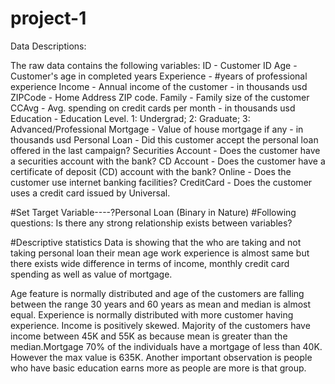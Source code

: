 # project-1

Data Descriptions:

The raw data contains the following variables:
ID - Customer ID
Age - Customer's age in completed years
Experience - #years of professional experience
Income - Annual income of the customer - in thousands usd
ZIPCode - Home Address ZIP code.
Family - Family size of the customer
CCAvg - Avg. spending on credit cards per month - in thousands usd
Education - Education Level. 1: Undergrad; 2: Graduate; 3: Advanced/Professional
Mortgage - Value of house mortgage if any - in thousands usd
Personal Loan - Did this customer accept the personal loan offered in the last campaign?
Securities Account - Does the customer have a securities account with the bank?
CD Account - Does the customer have a certificate of deposit (CD) account with the bank?
Online - Does the customer use internet banking facilities?
CreditCard - Does the customer uses a credit card issued by Universal.

#Set Target Variable----?Personal Loan (Binary in Nature)
#Following questions:
Is there any strong relationship exists between variables?

#Descriptive statistics
Data is showing that the who are taking and not taking personal loan their mean age work experience is almost same but there exists wide difference in terms of income, monthly credit card spending as well as value of mortgage.

Age feature is normally distributed and age of the customers are falling between the range 30 years and 60 years as mean and median is almost equal. Experience is normally distributed with more customer having experience. Income is positively skewed. Majority of the customers have income between 45K and 55K as because mean is greater than the median.Mortgage 70% of the individuals have a mortgage of less than 40K. However the max value is 635K. Another important observation is people who have basic education earns more as people are more is that group.


